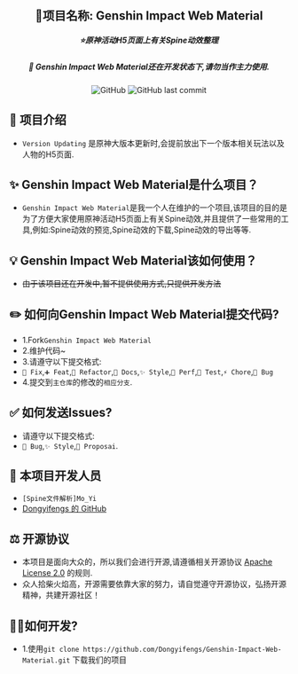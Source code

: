 <h2 align="center">🌟项目名称: Genshin Impact Web Material</h2>
<h5 align="center">⭐原神活动H5页面上有关Spine动效整理</h5>
<h5 align="center">🚧 Genshin Impact Web Material还在开发状态下,请勿当作主力使用.</h5>

<div align="center">
    <img alt="GitHub" src="https://img.shields.io/github/license/xin-sin/WitsTalk?style=for-the-badge">
    <img alt="GitHub last commit" src="https://img.shields.io/github/last-commit/xin-sin/WitsTalk/Experimental-UI?style=for-the-badge">
</div>

## 📖️ 项目介绍
- `Version Updating` 是原神大版本更新时,会提前放出下一个版本相关玩法以及人物的H5页面.

## ✨ Genshin Impact Web Material是什么项目？
- `Genshin Impact Web Material`是我一个人在维护的一个项目,该项目的目的是为了方便大家使用原神活动H5页面上有关Spine动效,并且提供了一些常用的工具,例如:Spine动效的预览,Spine动效的下载,Spine动效的导出等等.

## 💡️ Genshin Impact Web Material该如何使用？
- ~~由于该项目还在开发中,暂不提供使用方式,只提供开发方法~~

## ✏️ 如何向Genshin Impact Web Material提交代码?
- 1.Fork`Genshin Impact Web Material`
- 2.维护代码~
- 3.请遵守以下提交格式:
- `🚧 Fix`,`➕ Feat`,`🔨 Refactor`,`📝 Docs`,`✨ Style`,`🍱 Perf`,`🔧 Test`,`⚡️ Chore`,`🐛 Bug`
- 4.提交到`主仓库`的修改的`相应分支`.

## ✅ 如何发送Issues?
- 请遵守以下提交格式:
- `🐛 Bug`,`✨ Style`,`🎨 Proposai`.

## 👥 本项目开发人员
- `[Spine文件解析]Mo_Yi`
- [Dongyifengs 的 GitHub](https://github.com/Dongyifengs)

## ⚖️ 开源协议
- 本项目是面向大众的，所以我们会进行开源,请遵循相关开源协议 [Apache License 2.0](https://github.com/Dongyifengs/Genshin-Impact-Web-Material/blob/Genshin-Web/LICENSE) 的规则.
- 众人拾柴火焰高，开源需要依靠大家的努力，请自觉遵守开源协议，弘扬开源精神，共建开源社区！


## 🧑‍💻如何开发?
- 1.使用`git clone https://github.com/Dongyifengs/Genshin-Impact-Web-Material.git` 下载我们的项目
